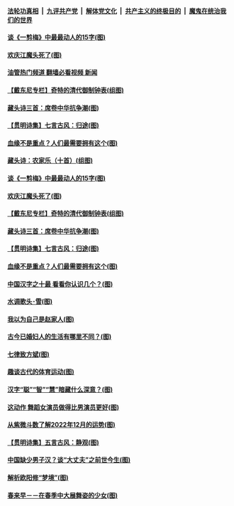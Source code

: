 ####  [法轮功真相](../../../../basic/blob/master/README.md?t=12021002) &nbsp;|&nbsp; [九评共产党](../../../../9ping.md/blob/master/README.md?t=12021002) &nbsp;|&nbsp; [解体党文化](../../../../jtdwh.md/blob/master/README.md?t=12021002)  &nbsp;|&nbsp; [共产主义的终极目的](../../../../gczydzjmd.md/blob/master/README.md?t=12021002) &nbsp;|&nbsp; [魔鬼在统治我们的世界](../../../../mgztzwmdsj.md/blob/master/README.md?t=12021002) 

#### [谈《一剪梅》中最最动人的15字(图)](../pages/p7/1022341.md?t=12021002) 

#### [欢庆江魔头死了(图)](../pages/p7/1023002.md?t=12021002) 

#### [油管热门频道 翻墙必看视频 新闻](http://129.146.143.75:81/youtube.html?12021002)

#### [【戴东尼专栏】奇特的清代御制钟表(组图)](../pages/p7/1012028.md?t=12021002) 

#### [藏头诗三首：席卷中华抗争潮(图)](../pages/p7/1022920.md?t=12021002) 

#### [【贯明诗集】七言古风：归途(图)](../pages/p7/1022974.md?t=12021002) 

#### [血缘不是重点？人们最需要拥有这个(图)](../pages/p7/1022617.md?t=12021002) 

#### [藏头诗：农家乐（十首）(组图)](../pages/p7/1022811.md?t=12021002) 

#### [谈《一剪梅》中最最动人的15字(图)](../pages/p7/1022341.md?t=12021002) 

#### [欢庆江魔头死了(图)](../pages/p7/1023002.md?t=12021002) 

#### [【戴东尼专栏】奇特的清代御制钟表(组图)](../pages/p7/1012028.md?t=12021002) 

#### [藏头诗三首：席卷中华抗争潮(图)](../pages/p7/1022920.md?t=12021002) 

#### [【贯明诗集】七言古风：归途(图)](../pages/p7/1022974.md?t=12021002) 

#### [血缘不是重点？人们最需要拥有这个(图)](../pages/p7/1022617.md?t=12021002) 

#### [中国汉字之十最 看看你认识几个？(图)](../pages/p7/1020314.md?t=12021002) 

#### [水调歌头･雪(图)](../pages/p7/1022865.md?t=12021002) 

#### [我以为自己是赵家人(图)](../pages/p7/1022345.md?t=12021002) 

#### [古今已婚妇人的生活有哪里不同？(图)](../pages/p7/1022332.md?t=12021002) 

#### [七律致方斌(图)](../pages/p7/1022343.md?t=12021002) 

#### [趣谈古代的体育运动(图)](../pages/p7/1022417.md?t=12021002) 

#### [汉字“聪”“智”“慧”暗藏什么深意？﻿(图)](../pages/p7/1022069.md?t=12021002) 

#### [这动作 舞蹈女演员做得比男演员更好(图)](../pages/p7/1022369.md?t=12021002) 

#### [从紫微斗数了解2022年12月的运势(图)](../pages/p7/1022464.md?t=12021002) 

#### [【贯明诗集】五言古风：静观(图)](../pages/p7/1022758.md?t=12021002) 

#### [中国缺少男子汉？谈“大丈夫”之前世今生(图)](../pages/p7/1022616.md?t=12021002) 

#### [解析欧阳修“梦境”(图)](../pages/p7/1022302.md?t=12021002) 

#### [春来早－－在春季中大展舞姿的少女(图)](../pages/p7/1019896.md?t=12021002) 

<img src='http://gfw-breaker.win/goodnews/indexes/p7.md' width='0px' height='0px'/>
